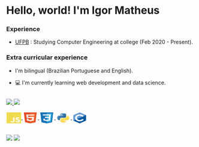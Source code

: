 # Hello, world! I'm Igor Matheus 

### Experience

- [UFPB](https://www.ufpb.br) : Studying Computer Engineering at college (Feb 2020 - Present).

### Extra curricular experience

- I'm bilingual (Brazilian Portuguese and English).

- 💻 I'm currently learning web development and data science.

##
 
 <div>
  <a href="https://github.com/Igor-Matheus">
  <img height="168em" src="https://github-readme-stats.vercel.app/api?username=Igor-Matheus&show_icons=true&theme=dracula&include_all_commits=true&count_private=true"/>
   
  <img height="168em" src="https://github-readme-stats.vercel.app/api/top-langs/?username=Igor-Matheus&layout=compact&langs_count=16&theme=dracula"/>
</div>
  
<div style="display: inline_block"><br>
  <img align="center" alt="Igor-Js" height="30" width="40" src="https://raw.githubusercontent.com/devicons/devicon/master/icons/javascript/javascript-plain.svg">
  <img align="center" alt="Igor-HTML" height="30" width="40" src="https://raw.githubusercontent.com/devicons/devicon/master/icons/html5/html5-original.svg">
  <img align="center" alt="Igor-CSS" height="30" width="40" src="https://raw.githubusercontent.com/devicons/devicon/master/icons/css3/css3-original.svg">
  <img align="center" alt="Igor-Python" height="30" width="40" src="https://raw.githubusercontent.com/devicons/devicon/master/icons/python/python-original.svg">
  <img align="center" alt="Igor-C" height="30" width="40" src="https://raw.githubusercontent.com/devicons/devicon/master/icons/c/c-original.svg">
</div>
 
 ##
  
<div> 
  <a href="https://www.instagram.com/_igor.matheus_/" target="_blank"><img src="https://img.shields.io/badge/-Instagram-%23E4405F?style=for-the-badge&logo=instagram&logoColor=white" target="_blank"></a>
  <a href = "mailto:igo.mat@hotmail.com"><img src="https://img.shields.io/badge/-Gmail-A52A2A?style=for-the-badge&logo=gmail&logoColor=white" target="_blank"></a>
</div>
